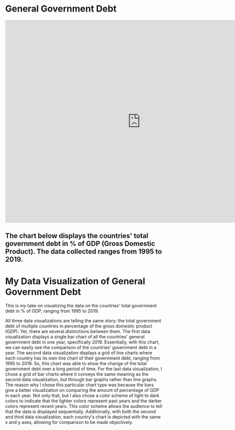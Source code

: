 # General Government Debt

<iframe src="https://data.oecd.org/chart/6gFY" width="860" height="645" style="border: 0" mozallowfullscreen="true" webkitallowfullscreen="true" allowfullscreen="true"><a href="https://data.oecd.org/chart/6gFY" target="_blank">OECD Chart: General government debt, Total, % of GDP, Annual, 2019</a></iframe>


## The chart below displays the countries' total government debt in % of GDP (Gross Domestic Product). The data collected ranges from 1995 to 2019. 

<div class="flourish-embed flourish-chart" data-src="visualisation/5271807"><script src="https://public.flourish.studio/resources/embed.js"></script></div>

# My Data Visualization of General Government Debt

This is my take on visualizing the data on the countries' total government debt in % of GDP, ranging from 1995 to 2019. 
<div class="flourish-embed flourish-chart" data-src="visualisation/5273221"><script src="https://public.flourish.studio/resources/embed.js"></script></div>

All three data visualizations are telling the same story: the total government debt of multiple countries in percentage of the gross domestic product (GDP). Yet, there are several distinctions between them. The first data visualization displays a single bar chart of all the countries' general government debt in one year, specifically 2019. Essentially, with this chart, we can easily see the comparison of the countries' government debt in a year. The second data visualization displays a grid of line charts where each country has its own line chart of their government debt, ranging from 1995 to 2019. So, this chart was able to show the change of the total government debt over a long period of time. For the last data visualization, I chose a grid of bar charts where it conveys the same meaning as the second data visualization, but through bar graphs rather than line graphs. The reason why I chose this particular chart type was because the bars give a better visualization on comparing the amount of percentage of GDP in each year. Not only that, but I also chose a color scheme of light to dark colors to indicate that the lighter colors represent past years and the darker colors represent recent years. This color scheme allows the audience to tell that the data is displayed sequentially. Additionally, with both the second and third data visualization, each country's chart is depicted with the same x and y axes, allowing for comparison to be made objectively. 
